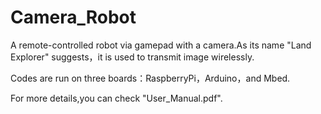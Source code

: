 # Camera_Robot
A remote-controlled robot via gamepad with a camera.As its name "Land Explorer" suggests，it is used to transmit image wirelessly.

Codes are run on three boards：RaspberryPi，Arduino，and Mbed.

For more details,you can check "User_Manual.pdf".


